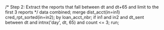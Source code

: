 /* Step 2: Extract the reports that fall between dt and dt+65 and limit to the first 3 reports */
data combined;
    merge dist_acct(in=in1) cred_rpt_sorted(in=in2);
    by loan_acct_nbr;
    if in1 and in2 and dt_sent between dt and intnx('day', dt, 65) and count <= 3;
run;

